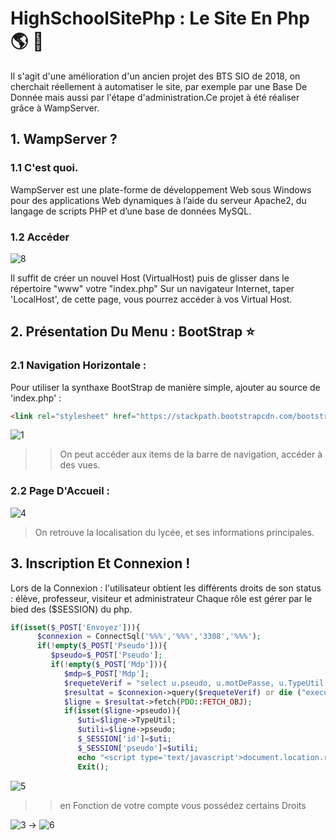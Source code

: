 # HighSchoolSitePhp : Le Site En Php  :earth_americas: :honeybee:



Il s'agit d'une amélioration d'un ancien projet des BTS SIO de 2018, on cherchait réellement à automatiser le site, par exemple par une Base De Donnée mais aussi par l'étape d'administration.Ce projet à été réaliser grâce à WampServer.

## 1. WampServer ? 


### 1.1 C'est quoi.

WampServer est une plate-forme de développement Web sous Windows pour des applications Web dynamiques à l’aide du serveur Apache2, du langage de scripts PHP et d’une base de données MySQL.



### 1.2 Accéder 

![8](https://user-images.githubusercontent.com/71081511/100545290-6b631380-325b-11eb-8a37-cbaeae30a616.png)

Il suffit de créer un nouvel Host (VirtualHost) puis de glisser dans le répertoire "www" votre "index.php"
Sur un navigateur Internet, taper 'LocalHost', de cette page, vous pourrez accéder à vos Virtual Host.





## 2. Présentation Du Menu : BootStrap :star:



### 2.1 Navigation Horizontale :
Pour utiliser la synthaxe BootStrap de manière simple, ajouter au source de 'index.php' : 
```html
<link rel="stylesheet" href="https://stackpath.bootstrapcdn.com/bootstrap/4.4.1/css/bootstrap.min.css" integrity="sha384-Vkoo8x4CGsO3+Hhxv8T/Q5PaXtkKtu6ug5TOeNV6gBiFeWPGFN9MuhOf23Q9Ifjh" crossorigin="anonymous">
```

![1](https://user-images.githubusercontent.com/71081511/100544281-deb55700-3254-11eb-8516-12cb3ba7e106.PNG)

>> On peut accéder aux items de la barre de navigation, accéder à des vues. 



### 2.2 Page D'Accueil : 
![4](https://user-images.githubusercontent.com/71081511/100544285-e117b100-3254-11eb-953a-758c66a0015b.PNG)
> On retrouve la localisation du lycée, et ses informations principales. 



## 3. Inscription Et Connexion !

Lors de la Connexion : l'utilisateur obtient les différents droits de son status : élève, professeur, visiteur et administrateur
Chaque rôle est gérer par le bied des ($SESSION) du php. 

```php
if(isset($_POST['Envoyez'])){
      $connexion = ConnectSql('%%%','%%%','3308','%%%');
      if(!empty($_POST['Pseudo'])){
         $pseudo=$_POST['Pseudo'];
         if(!empty($_POST['Mdp'])){
            $mdp=$_POST['Mdp'];
            $requeteVerif = "select u.pseudo, u.motDePasse, u.TypeUtil from utilisateur u where u.pseudo ='".$pseudo."' and u.motDePasse='".$mdp."';";
            $resultat = $connexion->query($requeteVerif) or die ("execution de la requete impossible");
            $ligne = $resultat->fetch(PDO::FETCH_OBJ); 
            if(isset($ligne->pseudo)){
               $uti=$ligne->TypeUtil;
               $utili=$ligne->pseudo;
               $_SESSION['id']=$uti;
               $_SESSION['pseudo']=$utili;
               echo "<script type='text/javascript'>document.location.replace('index.php?page=accueil');</script>";
               Exit();
```

![5](https://user-images.githubusercontent.com/71081511/100544287-e248de00-3254-11eb-9f6b-ac257cf00f8b.PNG)

>> en Fonction de votre compte vous possédez certains Droits 

![3](https://user-images.githubusercontent.com/71081511/100544284-e117b100-3254-11eb-940c-47f16bd437c0.PNG) -> ![6](https://user-images.githubusercontent.com/71081511/100544288-e2e17480-3254-11eb-8574-6da2d3a584ed.PNG)

